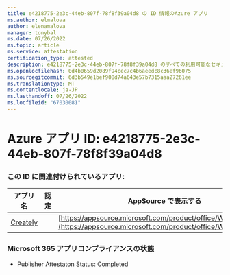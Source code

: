 ```yaml
---
title: e4218775-2e3c-44eb-807f-78f8f39a04d8 の ID 情報のAzure アプリ
ms.author: elmalova
author: elenamalova
manager: tonybal
ms.date: 07/26/2022
ms.topic: article
ms.service: attestation
certification_type: attested
description: e4218775-2e3c-44eb-807f-78f8f39a04d8 のすべての利用可能なセキュリティとコンプライアンス情報。
ms.openlocfilehash: 0d4b0659d2089f94cec7c4b6aeedc8c36ef96075
ms.sourcegitcommit: 6d3b549e1bef908d74a643e57b7315aaa27261ee
ms.translationtype: MT
ms.contentlocale: ja-JP
ms.lasthandoff: 07/26/2022
ms.locfileid: "67030081"
---
```

# <a name="azure-app-id-e4218775-2e3c-44eb-807f-78f8f39a04d8"></a>Azure アプリ ID: e4218775-2e3c-44eb-807f-78f8f39a04d8


### <a name="apps-associated-with-this-id"></a>この ID に関連付けられているアプリ:
| **アプリ名** | **認定** | **AppSource で表示する** |
|--------------|---------------|-----------------------|
| [Creately](../forward/WA200004335.md) |  | [https://appsource.microsoft.com/product/office/WA200004335](https://appsource.microsoft.com/product/office/WA200004335) |

### <a name="microsoft-365-app-compliance-status"></a>Microsoft 365 アプリコンプライアンスの状態
- Publisher Attestaton Status: Completed
